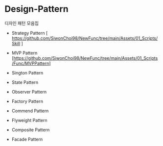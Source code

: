 # Design-Pattern
디자인 패턴 모음집

- Strategy Pattern
[ https://github.com/SiwonChoi98/NewFunc/tree/main/Assets/01_Scripts/Skill ]

- MVP Pattern
[https://github.com/SiwonChoi98/NewFunc/tree/main/Assets/01_Scripts/Func/MVPPattern]

- Sington Pattern
- State Pattern
- Observer Pattern
- Factory Pattern
- Commend Pattern
- Flyweight Pattern
- Composite Pattern
- Facade Pattern
  
